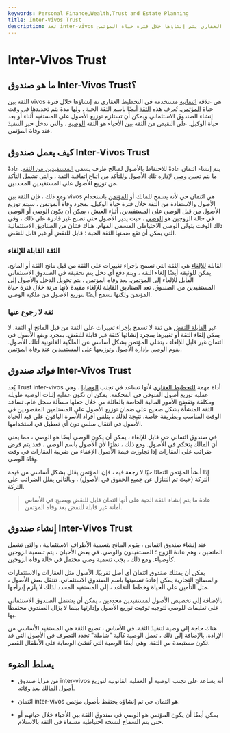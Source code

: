 ```yaml
---
keywords: Personal Finance,Wealth,Trust and Estate Planning
title: Inter-Vivos Trust
description: تعد inter-vivos علاقة ائتمانية مستخدمة في التخطيط العقاري يتم إنشاؤها خلال فترة حياة المؤتمن.
---
```


# Inter-Vivos Trust
## ما هو صندوق Inter-Vivos Trust؟

الثقة بين vivos هي علاقة [ائتمانية](/fiduciary) مستخدمة في التخطيط العقاري تم إنشاؤها خلال فترة حياة [المؤتمن](/trustor). تُعرف هذه [الثقة](/trust) أيضًا باسم الثقة الحية ، ولها مدة يتم تحديدها في وقت إنشاء الصندوق الاستئماني ويمكن أن تستلزم توزيع الأصول على المستفيد أثناء أو بعد حياة الوكيل. على النقيض من الثقة بين الأحياء هو الثقة [الوصية](/testamentarytrust) ، والتي تدخل حيز التنفيذ عند وفاة المؤتمن.

## كيف يعمل صندوق Inter-Vivos Trust

يتم إنشاء ائتمان عادةً للاحتفاظ بالأصول لصالح طرف يسمى [المستفيدين من الثقة](/beneficiary-of-trust). عادةً ما يتم تعيين [وصي](/trustee) لإدارة تلك الأصول وللتأكد من اتباع اتفاقية الثقة ، والتي تشمل التأكد من توزيع الأصول على المستفيدين المحددين.

ومع ذلك ، فإن الثقة بين vivos هي ائتمان حي لأنه يسمح للمالك أو [المؤتمن](/trustor) باستخدام الأصول والاستفادة من الثقة خلال فترة حياة الوكيل. بمجرد وفاة المؤتمن ، سيتم توزيع الأصول من قبل الوصي على المستفيدين. أثناء العيش ، يمكن أن يكون الوصي أو الوصي في حالة الزوجين هو [الوصي](/trustee) ، حيث يدير الأصول حتى تصبح غير قادرة على ذلك ، وفي ذلك الوقت يتولى الوصي الاحتياطي المسمى المهام. هناك فئتان من الصناديق الاستئمانية التي يمكن أن تقع ضمنها الثقة الحية ؛ قابل للنقض أو غير قابل للنقض.

### الثقة القابلة للإلغاء

القابلة [للإلغاء](/revocabletrust) هي الثقة التي تسمح بإجراء تغييرات على الثقة من قبل مانح الثقة أو المانح. يمكن للوثيقة أيضًا إلغاء الثقة ، ويتم دفع أي دخل يتم تحقيقه في الصندوق الاستئماني القابل للإلغاء إلى المؤتمن. بعد وفاة المؤتمن ، يتم تحويل الدخل والأصول إلى المستفيدين من الصندوق. تعد الصناديق القابلة للإلغاء مفيدة لأنها مرنة خلال فترة حياة المؤتمن ولكنها تسمح أيضًا بتوزيع الأصول من ملكية الوصي.

### ثقة لا رجوع عنها

غير [القابلة للنقض](/irrevocabletrust) هي ثقة لا تسمح بإجراء تغييرات على الثقة من قبل المانح أو الثقة. لا يمكن إلغاء الثقة أو تغييرها بمجرد إنشائها كثقة غير قابلة للنقض. بمجرد وضع الأصول في ائتمان غير قابل للإلغاء ، يتخلى المؤتمن بشكل أساسي عن الملكية القانونية لتلك الأصول. يقوم الوصي بإدارة الأصول وتوزيعها على المستفيدين عند وفاة المؤتمن.

## فوائد صندوق Inter-Vivos Trust

يُعد Trust inter-vivos أداة مهمة [للتخطيط العقاري](/estateplanning) لأنها تساعد في تجنب [الوصايا](/probate) ، وهي عملية توزيع أصول المتوفى في المحكمة. يمكن أن تكون عملية إثبات الوصية طويلة ومكلفة وتفضح الأمور المالية الخاصة بالعائلة من خلال جعلها مسألة سجل عام. تساعد الثقة المنشأة بشكل صحيح على ضمان توزيع الأصول على المستلمين المقصودين في الوقت المناسب وبطريقة خاصة. نتيجة لذلك ، يتلقى أفراد الأسرة الباقون على قيد الحياة الأصول في انتقال سلس دون أي تعطيل في استخدامها.

في صندوق ائتماني حي قابل للإلغاء ، يمكن أن يكون الوصي أيضًا هو الوصي ، مما يعني أن المالك يتحكم في الأصول. ومع ذلك ، نظرًا لأن الأصول باسم الوصي ، فقد يتم فرض ضرائب على العقارات إذا تجاوزت قيمة الأصول الإعفاء من ضريبة العقارات في وقت وفاة الوصي.

إذا أنشأ المؤتمن ائتمانًا حيًا لا رجعة فيه ، فإن المؤتمن يقلل بشكل أساسي من قيمة التركة (حيث تم التنازل عن جميع الحقوق في الأصول) ، وبالتالي يقلل الضرائب على التركة.

> عادة ما يتم إنشاء الثقة الحية على أنها ائتمان قابل للنقض ويصبح في الأساس أمانة غير قابلة للنقض بعد وفاة المؤتمن.

>

## إنشاء صندوق Inter-Vivos Trust

عند إنشاء صندوق ائتماني ، يقوم المانح بتسمية الأطراف الاستئمانية ، والتي تشمل المانحين ، وهم عادة الزوج ؛ المستفيدون والوصي. في بعض الأحيان ، يتم تسمية الزوجين كأوصياء. ومع ذلك ، يجب تسمية وصي محتمل في حالة وفاة الزوجين.

يمكن أن يمتلك صندوق ائتمان أي أصل تقريبًا. الأصول مثل العقارات والاستثمارات والمصالح التجارية يمكن إعادة تسميتها باسم الصندوق الاستئماني. تنتقل بعض الأصول ، مثل التأمين على الحياة وخطط التقاعد ، إلى المستفيد المحدد لذلك لا يلزم إدراجها.

بالإضافة إلى تخصيص الأصول لمستفيدين محددين ، يمكن أن يشتمل الصندوق الاستئماني على تعليمات للوصي لتوجيه توقيت توزيع الأصول وإدارتها بينما لا يزال الصندوق محتفظًا بها.

هناك حاجة إلى وصية لتنفيذ الثقة. في الأساس ، تصبح الثقة هي المستفيد الأساسي من الإرادة. بالإضافة إلى ذلك ، تعمل الوصية كآلية "شاملة" تحدد التصرف في الأصول التي قد تكون مستبعدة من الثقة. وهي أيضًا الوصية التي تُنشئ الوصاية على الأطفال القصر.

## يسلط الضوء

- من مزايا صندوق inter-vivos أنه يساعد على تجنب الوصية أو العملية القانونية لتوزيع أصول المالك بعد وفاته.

- ائتمان inter-vivos هو ائتمان حي تم إنشاؤه يحتفظ بأصول مؤتمن.

- يمكن أيضًا أن يكون المؤتمن هو الوصي في صندوق الثقة بين الأحياء خلال حياتهم أو حتى يتم السماح لنسخة احتياطية مسماة في الثقة بالاستلام.

